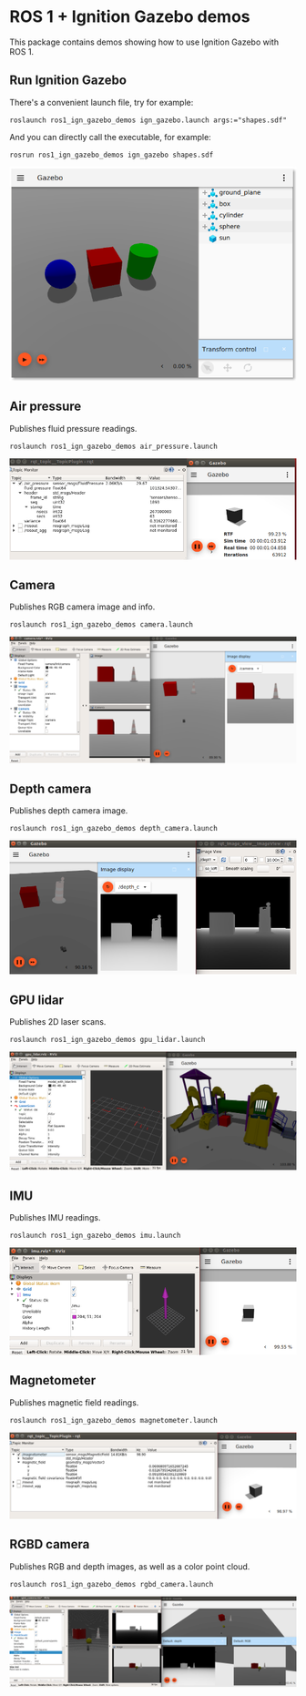 # ROS 1 + Ignition Gazebo demos

This package contains demos showing how to use Ignition Gazebo with ROS 1.

## Run Ignition Gazebo

There's a convenient launch file, try for example:

    roslaunch ros1_ign_gazebo_demos ign_gazebo.launch args:="shapes.sdf"

And you can directly call the executable, for example:

    rosrun ros1_ign_gazebo_demos ign_gazebo shapes.sdf

![](images/shapes_demo.png)

## Air pressure

Publishes fluid pressure readings.

    roslaunch ros1_ign_gazebo_demos air_pressure.launch

![](images/air_pressure_demo.png)

## Camera

Publishes RGB camera image and info.

    roslaunch ros1_ign_gazebo_demos camera.launch

![](images/camera_demo.png)

## Depth camera

Publishes depth camera image.

    roslaunch ros1_ign_gazebo_demos depth_camera.launch

![](images/depth_camera_demo.png)

## GPU lidar

Publishes 2D laser scans.

    roslaunch ros1_ign_gazebo_demos gpu_lidar.launch

![](images/gpu_lidar_demo.png)

## IMU

Publishes IMU readings.

    roslaunch ros1_ign_gazebo_demos imu.launch

![](images/imu_demo.png)

## Magnetometer

Publishes magnetic field readings.

    roslaunch ros1_ign_gazebo_demos magnetometer.launch

![](images/magnetometer_demo.png)

## RGBD camera

Publishes RGB and depth images, as well as a color point cloud.

    roslaunch ros1_ign_gazebo_demos rgbd_camera.launch

![](images/rgbd_camera_demo.png)
